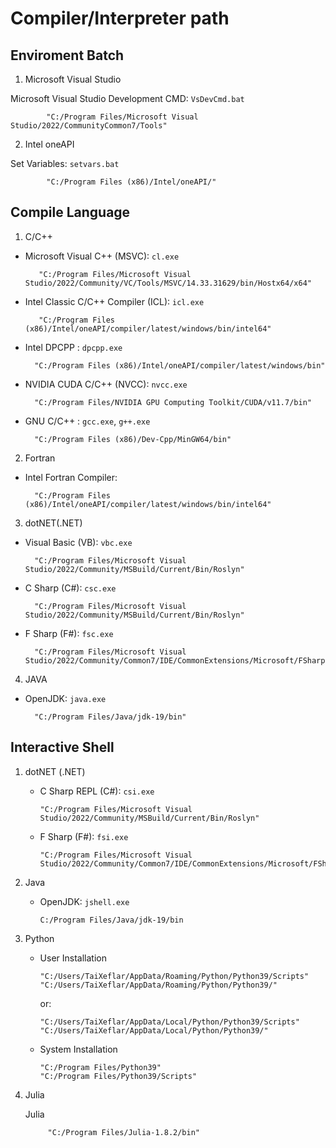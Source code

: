 # Compiler/Interpreter path

## Enviroment Batch

1. Microsoft Visual Studio

Microsoft Visual Studio Development CMD: `VsDevCmd.bat`

            "C:/Program Files/Microsoft Visual Studio/2022/CommunityCommon7/Tools"


2. Intel oneAPI

Set Variables: `setvars.bat` 

            "C:/Program Files (x86)/Intel/oneAPI/"

## Compile Language

1. C/C++

  -  Microsoft Visual C++ (MSVC): `cl.exe`

            "C:/Program Files/Microsoft Visual Studio/2022/Community/VC/Tools/MSVC/14.33.31629/bin/Hostx64/x64"

  -  Intel Classic C/C++ Compiler (ICL): `icl.exe`

            "C:/Program Files (x86)/Intel/oneAPI/compiler/latest/windows/bin/intel64"

  -   Intel DPCPP : `dpcpp.exe`

            "C:/Program Files (x86)/Intel/oneAPI/compiler/latest/windows/bin"

  -   NVIDIA CUDA C/C++ (NVCC): `nvcc.exe`

            "C:/Program Files/NVIDIA GPU Computing Toolkit/CUDA/v11.7/bin"

  -   GNU C/C++ : `gcc.exe`, `g++.exe`

            "C:/Program Files (x86)/Dev-Cpp/MinGW64/bin"

2. Fortran

  -   Intel Fortran Compiler:

            "C:/Program Files (x86)/Intel/oneAPI/compiler/latest/windows/bin/intel64"

3. dotNET(.NET)

  -   Visual Basic (VB): `vbc.exe`

            "C:/Program Files/Microsoft Visual Studio/2022/Community/MSBuild/Current/Bin/Roslyn"

  -   C Sharp (C#): `csc.exe` 

            "C:/Program Files/Microsoft Visual Studio/2022/Community/MSBuild/Current/Bin/Roslyn"

  -   F Sharp (F#): `fsc.exe`

            "C:/Program Files/Microsoft Visual Studio/2022/Community/Common7/IDE/CommonExtensions/Microsoft/FSharp/Tools"

4. JAVA

  -   OpenJDK: `java.exe`

            "C:/Program Files/Java/jdk-19/bin"

## Interactive Shell

1. dotNET (.NET)

    -   C Sharp REPL (C#): `csi.exe` 

            "C:/Program Files/Microsoft Visual Studio/2022/Community/MSBuild/Current/Bin/Roslyn"

    -   F Sharp (F#): `fsi.exe`

            "C:/Program Files/Microsoft Visual Studio/2022/Community/Common7/IDE/CommonExtensions/Microsoft/FSharp/Tools"
    
2. Java

    -   OpenJDK: `jshell.exe`

            C:/Program Files/Java/jdk-19/bin
    
3. Python

    -   User Installation

            "C:/Users/TaiXeflar/AppData/Roaming/Python/Python39/Scripts"
            "C:/Users/TaiXeflar/AppData/Roaming/Python/Python39/"

        or: 

            "C:/Users/TaiXeflar/AppData/Local/Python/Python39/Scripts"
            "C:/Users/TaiXeflar/AppData/Local/Python/Python39/"

    -   System Installation

            "C:/Program Files/Python39"
            "C:/Program Files/Python39/Scripts"
    
4. Julia

    Julia

            "C:/Program Files/Julia-1.8.2/bin"
    



